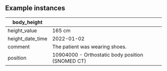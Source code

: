 ## Example instances

| body_height      |                   |
|-----------------|-------------------|
| height_value |165 cm           |
| height_date_time |2022-01-02        |
| comment | The patient was wearing shoes.  |
| position |10904000 - Orthostatic body position (SNOMED CT)  |


